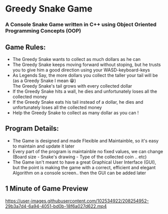 # Greedy Snake Game
 
### A Console Snake Game written in C++ using Object Oriented Programming Concepts (OOP)

## Game Rules:
* The Greedy Snake wants to collect as much dollars as he can
* The Greedy Snake keeps moving forward without stoping, but he trusts you to give him a good direction using your WASD-keyboard-keys
* As Legends Say, the more dollars you collect the taller your tail will be (as a Greedy Snake I mean 😁)  
The Greedy Snake's tail grows with every collected dollar
* If the Greedy Snake hits a wall, he dies and unfortunately loses all the collected money
* If the Greedy Snake eats his tail instead of a dollar, he dies and unfortunately loses all the collected money
* Help the Greedy Snake to collect as many dollar as you can !

## Program Details:
* The Game is designed and made Flexible and Maintainble, so it's easy to maintain and update it later
* Every part of the program is maintainble no fixed values, we can change (Board size - Snake's drawing - Type of the collected coin .. etc) 
* The Game isn't meant to have a great Graphical User Interface (GUI), but the point is making the game with a correct, efficient and elegant Algorithm on a console screen.. then the GUI can be added later 

## 1 Minute of Game Preview



https://user-images.githubusercontent.com/102534922/208254952-29b3a7d4-6a94-4051-bd0b-18f6a027d622.mp4


